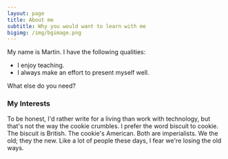 ```yaml
---
layout: page
title: About me
subtitle: Why you would want to learn with me
bigimg: /img/bgimage.png
---
```


My name is Martin. I have the following qualities:

- I enjoy teaching.
- I always make an effort to present myself well.

What else do you need?

### My Interests

To be honest, I'd rather write for a living than work with technology, but that's not the way the cookie crumbles. I prefer the word biscuit to cookie. The biscuit is British. The cookie's American. Both are imperialists. We the old; they the new. Like a lot of people these days, I fear we're losing the old ways.

